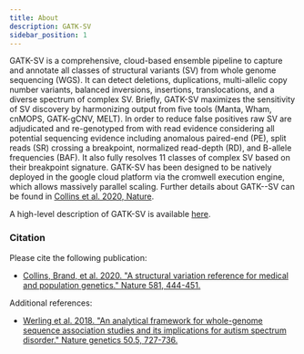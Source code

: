 ```yaml
---
title: About
description: GATK-SV
sidebar_position: 1
---
```


GATK-SV is a comprehensive, cloud-based ensemble pipeline to capture and annotate all 
classes of structural variants (SV) from whole genome sequencing (WGS). It can detect 
deletions, duplications, multi-allelic copy number variants, balanced inversions, 
insertions, translocations, and a diverse spectrum of complex SV. Briefly, GATK-SV 
maximizes the sensitivity of SV discovery by harmonizing output from five tools 
(Manta, Wham, cnMOPS, GATK-gCNV, MELT). In order to reduce false positives raw SV 
are adjudicated and re-genotyped from with read evidence considering all potential 
sequencing evidence including anomalous paired-end (PE), split reads (SR) crossing 
a breakpoint, normalized read-depth (RD), and B-allele frequencies (BAF). It also 
fully resolves 11 classes of complex SV based on their breakpoint signature. GATK-SV 
has been designed to be natively deployed in the google cloud platform via the cromwell 
execution engine, which allows massively parallel scaling. Further details about 
GATK--SV can be found in [Collins et al. 2020, Nature](https://www.nature.com/articles/s41586-020-2287-8).


A high-level description of GATK-SV is available [here](https://gatk.broadinstitute.org/hc/en-us/articles/9022487952155-Structural-variant-SV-discovery).

### Citation 

Please cite the following publication:

- [Collins, Brand, et al. 2020. "A structural variation reference for medical and population genetics." Nature 581, 444-451.](https://doi.org/10.1038/s41586-020-2287-8)

Additional references: 

- [Werling et al. 2018. "An analytical framework for whole-genome sequence association studies and its implications for autism spectrum disorder." Nature genetics 50.5, 727-736.](https://doi.org/10.1038/s41588-018-0107-y)
